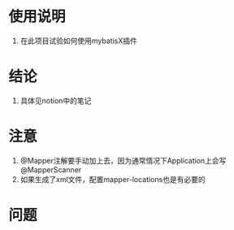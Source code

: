 # 使用说明
1. 在此项目试验如何使用mybatisX插件
# 结论
1. 具体见notion中的笔记
# 注意
1. @Mapper注解要手动加上去，因为通常情况下Application上会写@MapperScanner
2. 如果生成了xml文件，配置mapper-locations也是有必要的
# 问题
